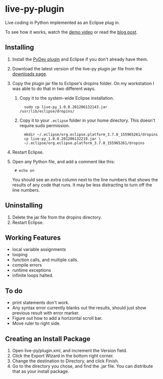 live-py-plugin
==============

Live coding in Python implemented as an Eclipse plug in.

To see how it works, watch the [demo video][video] or read the 
[blog post][blog].

Installing
----------

1. Install the [PyDev plugin][pydev] and Eclipse if you don't already have them.
2. Download the latest version of the live-py plugin jar file from the 
   [downloads page][downloads].
3. Copy the plugin jar file to Eclipse's dropins folder. On my workstation I 
   was able to do that in two different ways.
    1. Copy it to the system-wide Eclipse installation.
    
             sudo cp live-py_1.0.0.201206132143.jar /usr/lib/eclipse/dropins/
    2. Copy it to your `.eclipse` folder in your home directory. This doesn't 
       require sudo permission.
       
             mkdir ~/.eclipse/org.eclipse.platform_3.7.0_155965261/dropins
             cp live-py_1.0.0.201206132219.jar \
             ~/.eclipse/org.eclipse.platform_3.7.0_155965261/dropins
4. Restart Eclipse.
5. Open any Python file, and add a comment like this:

        # echo on
   You should see an extra column next to the line numbers that shows the 
   results of any code that runs. It may be less distracting to turn off the 
   line numbers.

Uninstalling
------------

1. Delete the jar file from the dropins directory.
2. Restart Eclipse.

Working Features
----------------
- local variable assignments
- looping
- function calls, and multiple calls.
- compile errors
- runtime exceptions
- infinite loops halted.

To do
-----
- print statements don't work.
- Any syntax error currently blanks out the results, should just show previous 
result with error marker.
- Figure out how to add a horizontal scroll bar.
- Move ruler to right side.

Creating an Install Package
---------------------------
1. Open live-py/plugin.xml, and increment the Version field.
2. Click the Export Wizard in the bottom right corner.
3. Change the destination to Directory, and click Finish.
4. Go to the directory you chose, and find the .jar file. You can distribute
   that as your install package.

[pydev]: http://pydev.org/download.html
[downloads]: https://github.com/donkirkby/live-py-plugin/downloads
[video]: http://www.youtube.com/watch?v=ZrbIVMdChDQ
[blog]: http://donkirkby.blogspot.ca/2012/06/live-coding-in-python.html